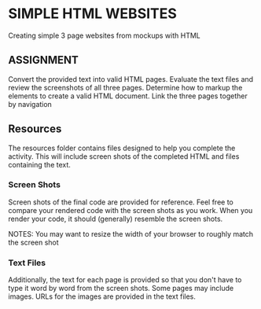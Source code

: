 # SIMPLE HTML WEBSITES
Creating simple 3 page websites from mockups with HTML

## ASSIGNMENT 
Convert the provided text into valid HTML pages. 
Evaluate the text files and review the screenshots of all three pages. 
Determine how to markup the elements to create a valid HTML document.
Link the three pages together by navigation 

## Resources
The resources folder contains files designed to help you complete the activity. This will include screen shots of the completed HTML and files containing the text.

### Screen Shots
Screen shots of the final code are provided for reference. Feel free to compare your rendered code with the screen shots as you work. When you render your code, it should (generally) resemble the screen shots.

NOTES: You may want to resize the width of your browser to roughly match the screen shot

### Text Files
Additionally, the text for each page is provided so that you don't have to type it word by word from the screen shots. Some pages may include images. URLs for the images are provided in the text files.

